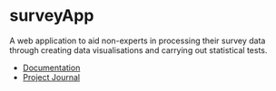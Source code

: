 # surveyApp
A web application to aid non-experts in processing their survey data through creating data visualisations and carrying out statistical tests.

* [Documentation](./documentation.md)
* [Project Journal](./journal.md)
